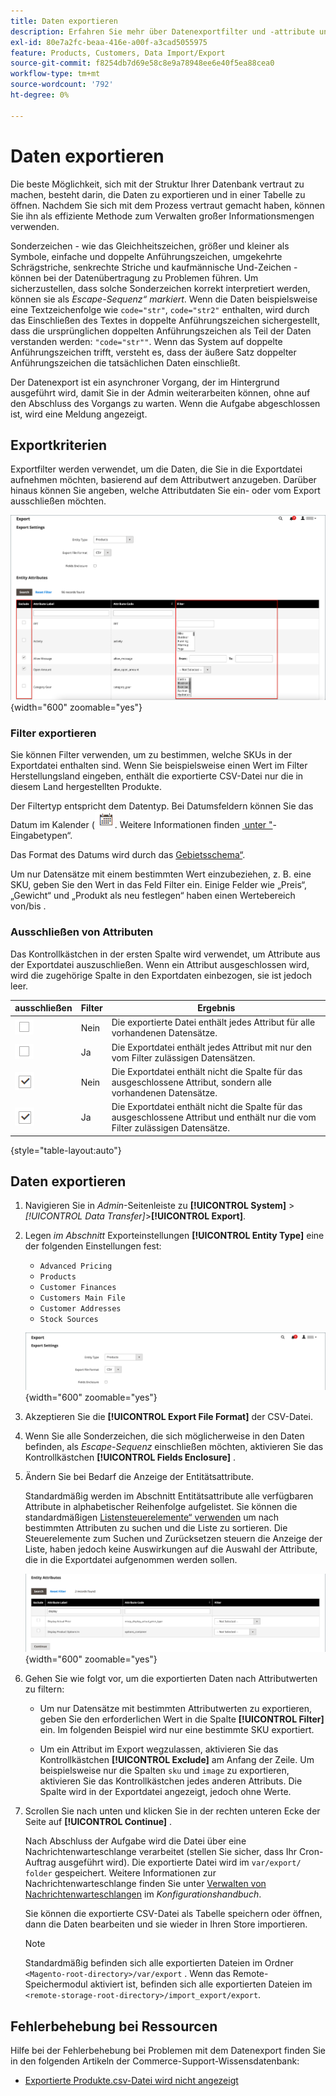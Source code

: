 ```yaml
---
title: Daten exportieren
description: Erfahren Sie mehr über Datenexportfilter und -attribute und darüber, wie Sie Daten aus Ihrem Store exportieren.
exl-id: 80e7a2fc-beaa-416e-a00f-a3cad5055975
feature: Products, Customers, Data Import/Export
source-git-commit: f8254db7d69e58c8e9a78948ee6e40f5ea88cea0
workflow-type: tm+mt
source-wordcount: '792'
ht-degree: 0%

---
```


# Daten exportieren

Die beste Möglichkeit, sich mit der Struktur Ihrer Datenbank vertraut zu machen, besteht darin, die Daten zu exportieren und in einer Tabelle zu öffnen. Nachdem Sie sich mit dem Prozess vertraut gemacht haben, können Sie ihn als effiziente Methode zum Verwalten großer Informationsmengen verwenden.

Sonderzeichen - wie das Gleichheitszeichen, größer und kleiner als Symbole, einfache und doppelte Anführungszeichen, umgekehrte Schrägstriche, senkrechte Striche und kaufmännische Und-Zeichen - können bei der Datenübertragung zu Problemen führen. Um sicherzustellen, dass solche Sonderzeichen korrekt interpretiert werden, können sie als _Escape-Sequenz“ markiert_. Wenn die Daten beispielsweise eine Textzeichenfolge wie `code="str"`, `code="str2"` enthalten, wird durch das Einschließen des Textes in doppelte Anführungszeichen sichergestellt, dass die ursprünglichen doppelten Anführungszeichen als Teil der Daten verstanden werden: `"code="str""`. Wenn das System auf doppelte Anführungszeichen trifft, versteht es, dass der äußere Satz doppelter Anführungszeichen die tatsächlichen Daten einschließt.

Der Datenexport ist ein asynchroner Vorgang, der im Hintergrund ausgeführt wird, damit Sie in der Admin weiterarbeiten können, ohne auf den Abschluss des Vorgangs zu warten. Wenn die Aufgabe abgeschlossen ist, wird eine Meldung angezeigt.

## Exportkriterien

Exportfilter werden verwendet, um die Daten, die Sie in die Exportdatei aufnehmen möchten, basierend auf dem Attributwert anzugeben. Darüber hinaus können Sie angeben, welche Attributdaten Sie ein- oder vom Export ausschließen möchten.

![Datenexportkriterien](./assets/data-export-entity-attributes-exclude.png){width="600" zoomable="yes"}

### Filter exportieren

Sie können Filter verwenden, um zu bestimmen, welche SKUs in der Exportdatei enthalten sind. Wenn Sie beispielsweise einen Wert im Filter Herstellungsland eingeben, enthält die exportierte CSV-Datei nur die in diesem Land hergestellten Produkte.

Der Filtertyp entspricht dem Datentyp. Bei Datumsfeldern können Sie das Datum im Kalender (![) &#x200B;](../assets/icon-calendar.png). Weitere Informationen finden [&#x200B; unter &quot;](../catalog/attributes-input-types.md)-Eingabetypen“.

Das Format des Datums wird durch das [Gebietsschema“ &#x200B;](../getting-started/store-details.md#locale-options).

Um nur Datensätze mit einem bestimmten Wert einzubeziehen, z. B. eine SKU, geben Sie den Wert in das Feld Filter ein. Einige Felder wie „Preis“, „Gewicht“ und „Produkt als neu festlegen“ haben einen Wertebereich von/bis .

### Ausschließen von Attributen

Das Kontrollkästchen in der ersten Spalte wird verwendet, um Attribute aus der Exportdatei auszuschließen. Wenn ein Attribut ausgeschlossen wird, wird die zugehörige Spalte in den Exportdaten einbezogen, sie ist jedoch leer.

| ausschließen | Filter | Ergebnis |
|--- |--- |--- |
| ![Kontrollkästchen deaktiviert](../assets/checkbox-clear.png) | Nein | Die exportierte Datei enthält jedes Attribut für alle vorhandenen Datensätze. |
| ![Kontrollkästchen deaktiviert](../assets/checkbox-clear.png) | Ja | Die Exportdatei enthält jedes Attribut mit nur den vom Filter zulässigen Datensätzen. |
| ![Kontrollkästchen aktiviert](../assets/checkbox-selected.png) | Nein | Die Exportdatei enthält nicht die Spalte für das ausgeschlossene Attribut, sondern alle vorhandenen Datensätze. |
| ![Kontrollkästchen aktiviert](../assets/checkbox-selected.png) | Ja | Die Exportdatei enthält nicht die Spalte für das ausgeschlossene Attribut und enthält nur die vom Filter zulässigen Datensätze. |

{style="table-layout:auto"}

## Daten exportieren

1. Navigieren Sie in _Admin_-Seitenleiste zu **[!UICONTROL System]** > _[!UICONTROL Data Transfer]_>**[!UICONTROL Export]**.

1. Legen _im Abschnitt_ Exporteinstellungen **[!UICONTROL Entity Type]** eine der folgenden Einstellungen fest:

   - `Advanced Pricing`
   - `Products`
   - `Customer Finances`
   - `Customers Main File`
   - `Customer Addresses`
   - `Stock Sources`

   ![Einstellungen für den Datenexport](./assets/data-export-settings.png){width="600" zoomable="yes"}

1. Akzeptieren Sie die **[!UICONTROL Export File Format]** der CSV-Datei.

1. Wenn Sie alle Sonderzeichen, die sich möglicherweise in den Daten befinden, als _Escape-Sequenz_ einschließen möchten, aktivieren Sie das Kontrollkästchen **[!UICONTROL Fields Enclosure]** .

1. Ändern Sie bei Bedarf die Anzeige der Entitätsattribute.

   Standardmäßig werden im Abschnitt Entitätsattribute alle verfügbaren Attribute in alphabetischer Reihenfolge aufgelistet. Sie können die standardmäßigen [Listensteuerelemente“ verwenden](../getting-started/admin-grid-controls.md) um nach bestimmten Attributen zu suchen und die Liste zu sortieren. Die Steuerelemente zum Suchen und Zurücksetzen steuern die Anzeige der Liste, haben jedoch keine Auswirkungen auf die Auswahl der Attribute, die in die Exportdatei aufgenommen werden sollen.

   ![Datenexport - Gefilterte Entitätsattribute](./assets/data-export-filter-entity-attributes.png){width="600" zoomable="yes"}

1. Gehen Sie wie folgt vor, um die exportierten Daten nach Attributwerten zu filtern:

   - Um nur Datensätze mit bestimmten Attributwerten zu exportieren, geben Sie den erforderlichen Wert in die Spalte **[!UICONTROL Filter]** ein. Im folgenden Beispiel wird nur eine bestimmte SKU exportiert.

   - Um ein Attribut im Export wegzulassen, aktivieren Sie das Kontrollkästchen **[!UICONTROL Exclude]** am Anfang der Zeile. Um beispielsweise nur die Spalten `sku` und `image` zu exportieren, aktivieren Sie das Kontrollkästchen jedes anderen Attributs. Die Spalte wird in der Exportdatei angezeigt, jedoch ohne Werte.

1. Scrollen Sie nach unten und klicken Sie in der rechten unteren Ecke der Seite auf **[!UICONTROL Continue]** .

   Nach Abschluss der Aufgabe wird die Datei über eine Nachrichtenwarteschlange verarbeitet (stellen Sie sicher, dass Ihr Cron-Auftrag ausgeführt wird). Die exportierte Datei wird im `var/export/ folder` gespeichert. Weitere Informationen zur Nachrichtenwarteschlange finden Sie unter [Verwalten von Nachrichtenwarteschlangen](https://experienceleague.adobe.com/docs/commerce-operations/configuration-guide/message-queues/manage-message-queues.html?lang=de) im _Konfigurationshandbuch_.

   Sie können die exportierte CSV-Datei als Tabelle speichern oder öffnen, dann die Daten bearbeiten und sie wieder in Ihren Store importieren.

   >[!NOTE]
   >
   >Standardmäßig befinden sich alle exportierten Dateien im Ordner `<Magento-root-directory>/var/export` . Wenn das Remote-Speichermodul aktiviert ist, befinden sich alle exportierten Dateien im `<remote-storage-root-directory>/import_export/export`.

## Fehlerbehebung bei Ressourcen

Hilfe bei der Fehlerbehebung bei Problemen mit dem Datenexport finden Sie in den folgenden Artikeln der Commerce-Support-Wissensdatenbank:

- [Exportierte Produkte.csv-Datei wird nicht angezeigt](https://experienceleague.adobe.com/docs/commerce-knowledge-base/kb/troubleshooting/miscellaneous/exported-products-.csv-file-does-not-appear.html?lang=de)
